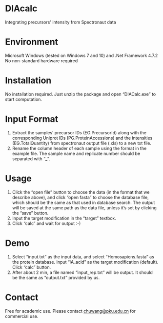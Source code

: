 # DIAcalc
Integrating precursors' intensity from Spectronaut data

# Environment

Microsoft Windows (tested on Windows 7 and 10) and .Net Framework 4.7.2
No non-standard hardware required

# Installation

No installation required. Just unzip the package and open “DIACalc.exe” to start computation.

# Input Format
1.	Extract the samples’ precursor IDs (EG.PrecursorId) along with the corresponding Uniprot IDs (PG.ProteinAccessions) and the intensities (EG.TotalQuantity) from spectronaut output file (.xls) to a new txt file. 
2.	Rename the column header of each sample using the format in the example file. The sample name and replicate number should be separated with “_”.

# Usage

1.	Click the “open file” button to choose the data (in the format that we describe above), and click “open fasta” to choose the database file, which should be the same as that used in database search. The output will be saved at the same path as the data file, unless it’s set by clicking the “save” button.
2.	Input the target modification in the “target” textbox.
3.	Click “calc” and wait for output :-)

# Demo
1.	Select “input.txt” as the input data, and select “Homosapiens.fasta” as the protein database. Input “IA_acid” as the target modification (default). Click “calc” button.
2.	After about 2 min, a file named “input_rep.txt” will be output. It should be the same as “output.txt” provided by us.

# Contact
Free for academic use. Please contact chuwang@pku.edu.cn for commercial use.
